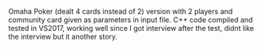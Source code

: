 Omaha Poker (dealt 4 cards instead of 2) version with 2 players and community card given as parameters in input file. 
C++ code compiled and tested in VS2017, working well since I got interview after the test, didnt like the interview but it another story.
